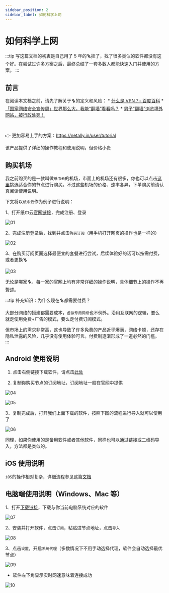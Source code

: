 ```yaml
---
sidebar_position: 2
sidebar_label: 如何科学上网
---
```


# 如何科学上网

:::tip 
写这篇文档的初衷是自己用了 5 年的🪜挂了，找了很多类似的软件都没有这个好。在尝试过许多方案之后，最终总结了一套多数人都能快速入门并使用的方案。
:::

## 前言

在阅读本文档之前，请先了解关于🪜的定义和风险：
    * [什么是 VPN？- 百度百科](https://baike.baidu.com/item/%E8%99%9A%E6%8B%9F%E4%B8%93%E7%94%A8%E7%BD%91%E7%BB%9C/8747869?fr=ge_ala)
    * [「国家网络安全宣传周」世界那么大，我能“翻墙”看看吗？](https://baijiahao.baidu.com/s?id=1777155060245212076\&wfr=spider\&for=pc)
    * [男子“翻墙”浏览境外网站，被行政处罚！](https://baijiahao.baidu.com/s?id=1807480546391048612\&wfr=spider\&for=pc)

<br/>

👉 更加容易上手的方案：https://netally.in/user/tutorial

该产品提供了详细的操作教程和使用说明，但价格小贵

## 购买机场

我之前购买的是一款叫做`纸巾云`的机场，市面上的机场还有很多，你也可以点击[这里](https://clashverge.org/node/)挑选适合你的节点进行购买。不过这些机场的价格、速率各异，下单购买前请认真阅读使用说明。



下文将以`纸巾云`作为例子进行说明：

1、打开纸巾云[官网链接](https://www.papercloud.cloud/#/login)，完成注册、登录

![01](\img\product\general-skills\how-to-bypass-gfw_images\01.png)

2、完成注册登录后，找到并点击`购买订阅`（用手机打开网页的操作也是一样的）

![02](\img\product\general-skills\how-to-bypass-gfw_images\02.png)

3、在购买订阅页面选择最便宜的套餐进行尝试，后续体验好的话可以按需付费，或者更换🪜

![03](\img\product\general-skills\how-to-bypass-gfw_images\03.png)

无论是哪家🪜，每一家的官网上均有非常详细的操作说明，具体细节上的操作不再赘述。

:::tip 
补充知识：为什么现在🪜都需要付费？

 大部分网络的搭建都需要成本，`虚拟专用网络`也不例外。沿用互联网的逻辑，要么就走使用免费+广告的模式，要么走付费订阅模式。

 但市场上的需求非常高，这也导致了许多免费的产品近乎爆满，网络卡顿，还存在隐私泄露的风险，几乎没有使用体验可言。付费制逐渐形成了一道必然的门槛。
:::

## Android 使用说明

1. 点击右侧链接下载软件，请点击[此处](https://clashforandroid.org/clash-for-android-download/)

2. 复制你购买节点的订阅地址，订阅地址一般在官网中提供

![04](\img\\product\general-skills\how-to-bypass-gfw_images\04.png)

![05](\img\product\general-skills\how-to-bypass-gfw_images\05.png)

3、复制完成后，打开我们上面下载的软件，按照下图的流程进行导入就可以使用了

![06](\img\product\general-skills\how-to-bypass-gfw_images\06.png)

同理，如果你使用的是备用软件或者其他软件，同样也可以通过链接或二维码导入，方法都是类似的。

## iOS 使用说明

`iOS`的操作相对复杂，详细流程参见这篇[文档](https://netally.in/doc/#/iOS/Shadowrocket)

## 电脑端使用说明（Windows、Mac 等）

1、打开[下载链接](https://clashverge.org/clash-verge-download/)，下载与你当前电脑系统对应的软件

![07](\img\product\general-skills\how-to-bypass-gfw_images\07.png)

2、安装并打开软件，点击`订阅`，粘贴进节点地址，点击`导入`

![08](\img\product\general-skills\how-to-bypass-gfw_images\08.png)

3、点击`设置`，开启`系统代理`（多数情况下不用手动选择代理，软件会自动选择最优节点）

![09](\img\product\general-skills\how-to-bypass-gfw_images\09.png)

* 软件左下角显示实时网速意味着连接成功

![10](\img\product\general-skills\how-to-bypass-gfw_images\10.png)
 